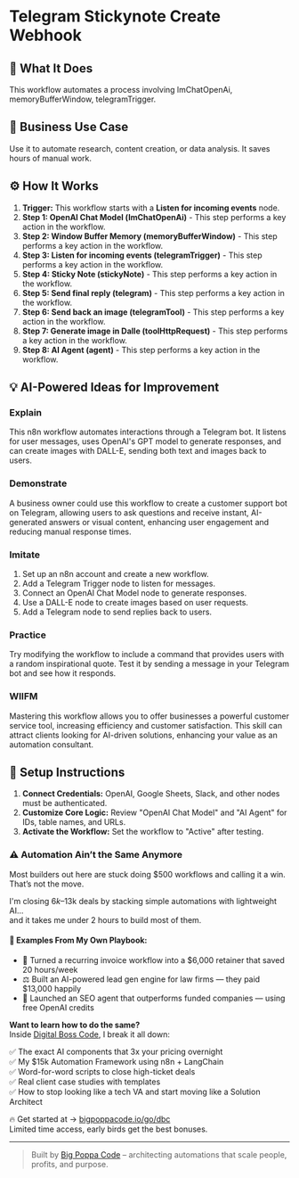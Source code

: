 # Telegram Stickynote Create Webhook

## 🚀 What It Does
This workflow automates a process involving lmChatOpenAi, memoryBufferWindow, telegramTrigger.

## 💼 Business Use Case
Use it to automate research, content creation, or data analysis. It saves hours of manual work.

## ⚙️ How It Works
1.  **Trigger:** This workflow starts with a **Listen for incoming events** node.
2. **Step 1: OpenAI Chat Model (lmChatOpenAi)** - This step performs a key action in the workflow.
3. **Step 2: Window Buffer Memory (memoryBufferWindow)** - This step performs a key action in the workflow.
4. **Step 3: Listen for incoming events (telegramTrigger)** - This step performs a key action in the workflow.
5. **Step 4: Sticky Note (stickyNote)** - This step performs a key action in the workflow.
6. **Step 5: Send final reply (telegram)** - This step performs a key action in the workflow.
7. **Step 6: Send back an image (telegramTool)** - This step performs a key action in the workflow.
8. **Step 7: Generate image in Dalle (toolHttpRequest)** - This step performs a key action in the workflow.
9. **Step 8: AI Agent (agent)** - This step performs a key action in the workflow.

## 💡 AI-Powered Ideas for Improvement
### Explain
This n8n workflow automates interactions through a Telegram bot. It listens for user messages, uses OpenAI's GPT model to generate responses, and can create images with DALL-E, sending both text and images back to users.

### Demonstrate
A business owner could use this workflow to create a customer support bot on Telegram, allowing users to ask questions and receive instant, AI-generated answers or visual content, enhancing user engagement and reducing manual response times.

### Imitate
1. Set up an n8n account and create a new workflow.
2. Add a Telegram Trigger node to listen for messages.
3. Connect an OpenAI Chat Model node to generate responses.
4. Use a DALL-E node to create images based on user requests.
5. Add a Telegram node to send replies back to users.

### Practice
Try modifying the workflow to include a command that provides users with a random inspirational quote. Test it by sending a message in your Telegram bot and see how it responds.

### WIIFM
Mastering this workflow allows you to offer businesses a powerful customer service tool, increasing efficiency and customer satisfaction. This skill can attract clients looking for AI-driven solutions, enhancing your value as an automation consultant.

## 🔧 Setup Instructions
1. **Connect Credentials:** OpenAI, Google Sheets, Slack, and other nodes must be authenticated.
2. **Customize Core Logic:** Review "OpenAI Chat Model" and "AI Agent" for IDs, table names, and URLs.
3. **Activate the Workflow:** Set the workflow to "Active" after testing.

### ⚠️ Automation Ain’t the Same Anymore

Most builders out here are stuck doing $500 workflows and calling it a win.  
That’s not the move.  

I'm closing $6k–$13k deals by stacking simple automations with lightweight AI...  
and it takes me under 2 hours to build most of them.

#### 🧠 Examples From My Own Playbook:
- 🔁 Turned a recurring invoice workflow into a $6,000 retainer that saved 20 hours/week  
- ⚖️ Built an AI-powered lead gen engine for law firms — they paid $13,000 happily  
- 🚀 Launched an SEO agent that outperforms funded companies — using free OpenAI credits  

**Want to learn how to do the same?**  
Inside [Digital Boss Code](https://bigpoppacode.io/go/dbc), I break it all down:

✅ The exact AI components that 3x your pricing overnight  
✅ My $15k Automation Framework using n8n + LangChain  
✅ Word-for-word scripts to close high-ticket deals  
✅ Real client case studies with templates  
✅ How to stop looking like a tech VA and start moving like a Solution Architect  

🔥 Get started at → [bigpoppacode.io/go/dbc](https://bigpoppacode.io/go/dbc)  
Limited time access, early birds get the best bonuses.

---
> Built by [Big Poppa Code](https://bigpoppacode.io) – architecting automations that scale people, profits, and purpose.
